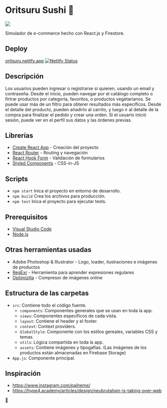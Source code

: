 # Oritsuru Sushi 🍣

[![](https://img.shields.io/badge/README-English-blue)](./README.md)

Simulador de e-commerce hecho con React.js y Firestore.

## Deploy

[oritsuru.netlify.app](https://oritsuru.netlify.app)
[![Netlify Status](https://api.netlify.com/api/v1/badges/a253097a-2925-4d33-bb21-7eb6cf663ab0/deploy-status)](https://app.netlify.com/sites/oritsuru/deploys)

## Descripción

Los usuarios pueden ingresar o registrarse si quieren, usando un email y contraseña.
Desde el inicio, pueden navegar por el catálogo completo o firtrar productos por categoría, favoritos, o productos vegetarianos. Se puede usar más de un filtro para obterer resultados más específicos.
Desde el detalle del producto, pueden añadirlo al carrito, y luego ir al detalle de la compra para finalizar el pedido y crear una orden.
Si el usuario inició sesión, puede ver en el perfil sus datos y las órdenes previas.

## Librerías

- [Create React App][cra] - Creación del proyecto
- [React Router][router] - Routing y navegación
- [React Hook Form][form] - Validación de formularios
- [Styled Components][styled] - CSS-in-JS

## Scripts

- `npm start`
    Inica el proyecto en entorno de desarrollo.
- `npm build`
    Crea los archivos para producción.
- `npm test`
    Inica el proyecto para ejecutar tests.

## Prerequisitos

- [Visual Studio Code](https://code.visualstudio.com/)
- [Node.js](https://nodejs.org)

## Otras herramientas usadas

- Adobe Photoshop & Illustrator - Logo, loader, ilustraciones e imágenes de productos
- [RegExr][regexr] - Herramienta para aprender expresiones regulares
- [Optimizilla][opti] - Compresor de imágenes online

## Estructura de las carpetas

- `src`: Contiene todo el código fuente.
    - `components`: Componentes generales que se usan en toda la app.
    - `views`: Componentes específicos de cada vista.
    - `layout`: Contiene el header y el footer.
    - `context`: Context providers.
    - `GlobalStyle`: Componente con los estilos gereales, variables CSS y temas.
    - `utils`: Lógica compartida en toda la app. 
    - `assets`: Contiene imágenes y tipogafías. (Las imágenes de los productos están almacenadas en Firebase Storage)
- `App.js`: Componente principal.

## Inspiración

- https://www.instagram.com/paiheme/
- https://hype4.academy/articles/design/neubrutalism-is-taking-over-web

🐉

[es]: https://img.shields.io/badge/README-Español-red
[deploy]: https://oritsuru.netlify.app
[status]: https://api.netlify.com/api/v1/badges/a253097a-2925-4d33-bb21-7eb6cf663ab0/deploy-status
[netlify]: https://app.netlify.com/sites/oritsuru/deploys
[cra]: https://github.com/facebook/create-react-app
[router]: https://github.com/remix-run/react-router
[form]: https://github.com/react-hook-form/react-hook-form
[styled]: https://github.com/styled-components/styled-components
[regexr]: https://regexr.com
[opti]: https://imagecompressor.com